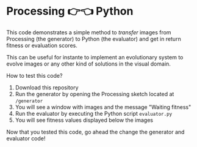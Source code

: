 # Processing 👉👈 Python

This code demonstrates a simple method to _transfer_ images from Processing (the generator) to Python (the evaluator) and get in return fitness or evaluation scores.

This can be useful for instante to implement an evolutionary system to evolve images or any other kind of solutions in the visual domain.

How to test this code?
1. Download this repository
2. Run the generator by opening the Processing sketch located at `/generator`
3. You will see a window with images and the message "Waiting fitness"
4. Run the evaluator by executing the Python script `evaluator.py`
5. You will see fitness values displayed below the images

Now that you tested this code, go ahead the change the generator and evaluator code!
